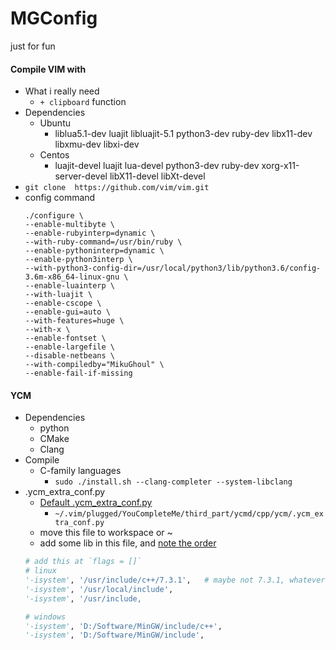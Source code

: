 #  MGConfig
just for fun

#### Compile VIM with 
* What i really need
    * `+ clipboard` function
* Dependencies
    * Ubuntu
		* liblua5.1-dev luajit libluajit-5.1  python3-dev ruby-dev   libx11-dev libxmu-dev libxi-dev
    * Centos
		* luajit-devel luajit lua-devel python3-dev ruby-dev xorg-x11-server-devel libX11-devel libXt-devel
* `git clone  https://github.com/vim/vim.git`
* config command
    ```
    ./configure \
    --enable-multibyte \
    --enable-rubyinterp=dynamic \
    --with-ruby-command=/usr/bin/ruby \
    --enable-pythoninterp=dynamic \
    --enable-python3interp \
    --with-python3-config-dir=/usr/local/python3/lib/python3.6/config-3.6m-x86_64-linux-gnu \
    --enable-luainterp \
    --with-luajit \
    --enable-cscope \
    --enable-gui=auto \
    --with-features=huge \
    --with-x \
    --enable-fontset \
    --enable-largefile \
    --disable-netbeans \
    --with-compiledby="MikuGhoul" \
    --enable-fail-if-missing
    ```


#### YCM
* Dependencies
    * python
    * CMake
    * Clang
* Compile
    * C-family languages
        * `sudo ./install.sh --clang-completer --system-libclang`
* .ycm_extra_conf.py
    * [Default .ycm_extra_conf.py](https://github.com/Valloric/ycmd/blob/master/cpp/ycm/.ycm_extra_conf.py)
        * `~/.vim/plugged/YouCompleteMe/third_part/ycmd/cpp/ycm/.ycm_extra_conf.py`
    * move this file to workspace or ~
    * add some lib in this file, and [note the order](https://github.com/Valloric/YouCompleteMe/issues/2885)
    ``` python
    # add this at `flags = []`
    # linux
    '-isystem', '/usr/include/c++/7.3.1',	# maybe not 7.3.1, whatever
	'-isystem', '/usr/local/include',
    '-isystem', '/usr/include,
    ```
    ``` python
    # windows
    '-isystem', 'D:/Software/MinGW/include/c++',
    '-isystem', 'D:/Software/MinGW/include',
    ```
